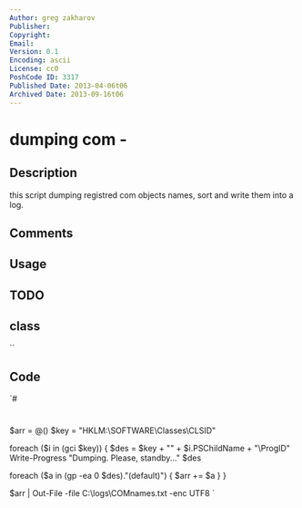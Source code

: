 ```yaml
---
Author: greg zakharov
Publisher: 
Copyright: 
Email: 
Version: 0.1
Encoding: ascii
License: cc0
PoshCode ID: 3317
Published Date: 2013-04-06t06
Archived Date: 2013-09-16t06
---
```


# dumping com - 

## Description

this script dumping registred com objects names, sort and write them into a log.

## Comments



## Usage



## TODO



## class

``

## Code

`#
 #
 $arr = @()
 $key = "HKLM:\SOFTWARE\Classes\CLSID"
 
 foreach ($i in (gci $key)) {
   $des = $key + "\" + $i.PSChildName + "\ProgID"
   Write-Progress "Dumping. Please, standby..." $des
 
   foreach ($a in (gp -ea 0 $des)."(default)") {
     $arr += $a
   }
 }
 
 [array]::Sort([array]$arr)
 $arr | Out-File -file C:\logs\COMnames.txt -enc UTF8
`

